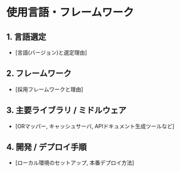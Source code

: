 # 使用言語・フレームワーク

## 1. 言語選定
- [言語(バージョン)と選定理由]

## 2. フレームワーク
- [採用フレームワークと理由]

## 3. 主要ライブラリ / ミドルウェア
- [ORマッパー, キャッシュサーバ, APIドキュメント生成ツールなど]

## 4. 開発 / デプロイ手順
- [ローカル環境のセットアップ, 本番デプロイ方法]